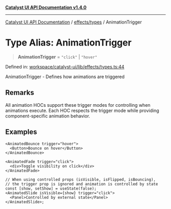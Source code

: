 [**Catalyst UI API Documentation v1.4.0**](../../../README.md)

---

[Catalyst UI API Documentation](../../../README.md) / [effects/types](../README.md) / AnimationTrigger

# Type Alias: AnimationTrigger

> **AnimationTrigger** = `"click"` \| `"hover"`

Defined in: [workspace/catalyst-ui/lib/effects/types.ts:44](https://github.com/TheBranchDriftCatalyst/catalyst-ui/blob/main/lib/effects/types.ts#L44)

AnimationTrigger - Defines how animations are triggered

## Remarks

All animation HOCs support these trigger modes for controlling when
animations execute. Each HOC respects the trigger mode while providing
component-specific animation behavior.

## Examples

```tsx
<AnimatedBounce trigger="hover">
  <Button>Bounce on hover</Button>
</AnimatedBounce>
```

```tsx
<AnimatedFade trigger="click">
  <div>Toggle visibility on click</div>
</AnimatedFade>
```

```tsx
// When using controlled props (isVisible, isFlipped, isBouncing),
// the trigger prop is ignored and animation is controlled by state
const [show, setShow] = useState(false);
<AnimatedSlide isVisible={show} trigger="click">
  <Panel>Controlled by external state</Panel>
</AnimatedSlide>;
```
